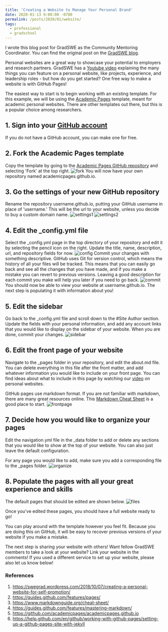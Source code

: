 ```yaml
---
title: 'Creating a Website to Manage Your Personal Brand'
date: 2020-01-13 9:00:00 -0700
permalink: /posts/2020/01/website/
tags:
  - professional
  - gradschool
---
```

I wrote this blog post for GradSWE as the Community Mentoring Coordinator. You can find the original post on the [GradSWE blog](http://gradswe.swe.org/gradswe-blog/creating-a-website-to-manage-your-personal-brand).

Personal websites are a great way to showcase your potential to employers and research partners. GradSWE has a [Youtube video](https://swegrad.wordpress.com/2018/10/07/creating-a-personal-website-for-self-promotion/) explaining the many things you can feature on a personal website, like projects, experience, and leadership roles - but how do you get started? One free way to make a website is with GitHub Pages!


The easiest way to start is to begin working with an existing template. For this example, we will be using the [Academic Pages](https://github.com/academicpages/academicpages.github.io) template, meant for academic personal websites. There are other templates out there, but this is a popular choice among researchers.

## 1. Sign into your [GitHub account](https://github.com/)
If you do not have a GitHub account, you can make one for free.
## 2. Fork the Academic Pages template
Copy the template by going to the [Academic Pages GitHub repository](https://github.com/academicpages/academicpages.github.io) and selecting 'Fork' at the top right.
![fork](/images/website1.png)
You will now have your own repository named academicpages.github.io. 

## 3. Go the settings of your new GitHub repository
Rename the repository username.github.io, putting your GitHub username in place of 'username.' This will be the url to your website, unless you decide to buy a custom domain name. 
![settings1](/images/website2.png)
![settings2](/images/website3.png)
## 4. Edit the _config.yml file
Select the _config.yml page in the top directory of your repository and edit it by selecting the pencil icon on the right. Update the title, name, description​, url, and repository fields for now.
![config](/images/website4.png)
Commit your changes with something descriptive. GitHub uses Git for version control, which means the history of all your files will be tracked. This means that you can easily go back and see all the changes that you have made, and if you make a mistake you can revert to previous versions. Leaving a good description for each commit you make will help you later if you need to go back.
![commit](/images/website5.png)
You should now be able to view your website at username.github.io. The next step is populating it with information about you! 

## 5. Edit the sidebar
Go back to the _config.yml file and scroll down to the #Site Author section. Update the fields with your personal information, and add any account links that you would like to display on the sidebar of your website. When you are done, commit your changes.
![sidebar](/images/website6.png)
## 6. Edit the front page of your website
Navigate to the _pages folder in your repository, and edit the about.md file. You can delete everything in this file after the front matter, and add whatever information you would like to include on your front page. You can find ideas about what to include in this page by watching our [video](https://swegrad.wordpress.com/2018/10/07/creating-a-personal-website-for-self-promotion/) on personal websites. 

GitHub pages use markdown format. If you are not familiar with markdown, there are many great resources online. This [Markdown Cheat Sheet](https://www.markdownguide.org/cheat-sheet/) is a good place to start.
![frontpage](/images/website7.png)
## 7. Decide how you would like to organize your pages 
Edit the navigation.yml file in the _data folder to add or delete any sections that you would like to show at the top of your website. You can also just leave the default configuration.

​For any page you would like to add, make sure you add a corresponding file to the _pages folder. 
![organize](/images/website8.png)
## 8. Populate the pages with all your great experience and skills
The default pages that should be edited are shown below.
![files](/images/website9.png)

Once you've edited these pages, you should have a full website ready to go! 

You can play around with the template however you feel fit. Because you are doing this on GitHub, it will be easy to recover previous versions of your website if you make a mistake. 

The next step is sharing your website with others! ​Want fellow GradSWE members to take a look at your website? Link your website in the comments! If you used a different service to set up your website, please also let us know below!
### References
1. https://swegrad.wordpress.com/2018/10/07/creating-a-personal-website-for-self-promotion/ 
2. https://guides.github.com/features/pages/
3. https://www.markdownguide.org/cheat-sheet/
4. https://guides.github.com/features/mastering-markdown/
5. https://github.com/academicpages/academicpages.github.io
6. https://help.github.com/en/github/working-with-github-pages/setting-up-a-github-pages-site-with-jekyll